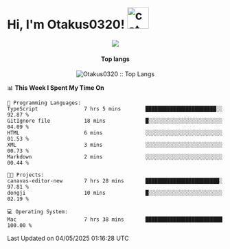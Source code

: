 <h1> Hi, I'm Otakus0320! <img src="https://media.giphy.com/media/mGcNjsfWAjY5AEZNw6/giphy.gif" width="50" alt="cat"></h1>

<p align="center"><a href="https://wakatime.com/@044d69d0-1253-4f60-96b6-5d19a0f9dde5"><img src="https://wakatime.com/badge/user/044d69d0-1253-4f60-96b6-5d19a0f9dde5.svg" /></a></p>

<h4 align="center">Top langs</h4>

<p align="center"><img src="https://github-readme-stats.vercel.app/api/top-langs/?username=Otakus0320&langs_count=10&theme=tokyonight&layout=compact&timestamp={{random_number}}" alt="Otakus0320 :: Top Langs" /></p>

<!--START_SECTION:waka-->
📊 **This Week I Spent My Time On** 

```text
💬 Programming Languages: 
TypeScript               7 hrs 5 mins        ███████████████████████░░   92.87 % 
GitIgnore file           18 mins             █░░░░░░░░░░░░░░░░░░░░░░░░   04.09 % 
HTML                     6 mins              ░░░░░░░░░░░░░░░░░░░░░░░░░   01.53 % 
XML                      3 mins              ░░░░░░░░░░░░░░░░░░░░░░░░░   00.73 % 
Markdown                 2 mins              ░░░░░░░░░░░░░░░░░░░░░░░░░   00.44 % 

🐱‍💻 Projects: 
canavas-editor-new       7 hrs 28 mins       ████████████████████████░   97.81 % 
dongji                   10 mins             █░░░░░░░░░░░░░░░░░░░░░░░░   02.19 % 

💻 Operating System: 
Mac                      7 hrs 38 mins       █████████████████████████   100.00 % 
```


 Last Updated on 04/05/2025 01:16:28 UTC
<!--END_SECTION:waka-->
